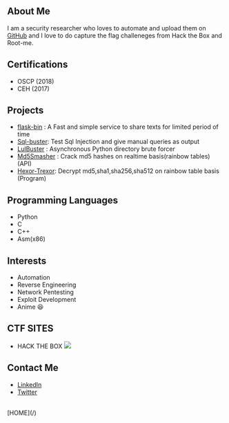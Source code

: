 ## About Me

I am a security researcher who loves to automate and upload them on  [GitHub](https://github.com/geek-repo/) and I love to do capture the flag challeneges from Hack the Box and Root-me.

## Certifications
  - OSCP (2018)
  - CEH  (2017)

## Projects
  - [flask-bin](https://github.com/geek-repo/flask-bin) :  A Fast and simple service to share texts for limited period of time 
  - [Sql-buster](https://github.com/geek-repo/sqlbuster):  Test Sql Injection and give manual queries as output
  - [LulBuster](https://github.com/geek-repo/lulbuster) :  Asynchronous Python directory brute forcer 
  - [Md5Smasher](https://github.com/geek-repo/Md5-Smasher) : Crack md5 hashes on realtime basis(rainbow tables) (API)
  - [Hexor-Trexor](https://github.com/geek-repo/Hexor-Trexor): Decrypt md5,sha1,sha256,sha512 on rainbow table basis (Program)

## Programming Languages
  - Python
  - C
  - C++
  - Asm(x86)
  
## Interests
  - Automation
  - Reverse Engineering
  - Network Pentesting
  - Exploit Development
  - Anime :laughing:

## CTF SITES
 - HACK THE BOX 
 ![](https://www.hackthebox.eu/badge/image/9112)

## Contact Me
  - [LinkedIn](https://linkedin.com/in/sarthaksaini899/)
  - [Twitter](https://twitter.com/Sarthak_0000)
  
 
<br/>
[HOME](/)
